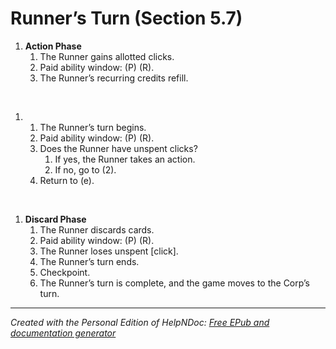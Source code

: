 # Runner’s Turn (Section 5.7)

1. **Action Phase**
   1. The Runner gains allotted clicks.
   1. Paid ability window: (P) (R).
   1. The Runner’s recurring credits refill.

&nbsp;

1. &nbsp;
   1. The Runner’s turn begins.
   1. Paid ability window: (P) (R).
   1. Does the Runner have unspent clicks?
      1. If yes, the Runner takes an action.
      1. If no, go to (2).
   1. Return to (e).

&nbsp;

1. **Discard Phase**
   1. The Runner discards cards.
   1. Paid ability window: (P) (R).
   1. The Runner loses unspent \[click\].
   1. The Runner’s turn ends.
   1. Checkpoint.
   1. The Runner’s turn is complete, and the game moves to the Corp’s turn.


***
_Created with the Personal Edition of HelpNDoc: [Free EPub and documentation generator](<https://www.helpndoc.com>)_
